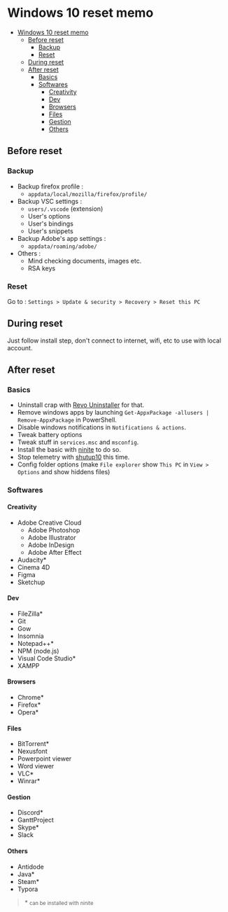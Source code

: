 # Windows 10 reset memo
<!-- TOC -->

- [Windows 10 reset memo](#windows-10-reset-memo)
  - [Before reset](#before-reset)
    - [Backup](#backup)
    - [Reset](#reset)
  - [During reset](#during-reset)
  - [After reset](#after-reset)
    - [Basics](#basics)
    - [Softwares](#softwares)
      - [Creativity](#creativity)
      - [Dev](#dev)
      - [Browsers](#browsers)
      - [Files](#files)
      - [Gestion](#gestion)
      - [Others](#others)

<!-- /TOC -->
## Before reset

### Backup
- Backup firefox profile :
  - `appdata/local/mozilla/firefox/profile/`
- Backup VSC settings :
  - `users/.vscode` (extension)
  - User's options
  - User's bindings
  - User's snippets
- Backup Adobe's app settings :
  - `appdata/roaming/adobe/`
- Others :
  - Mind checking documents, images etc.
  - RSA keys

### Reset

Go to :
`Settings > Update & security > Recovery > Reset this PC`

## During reset

Just follow install step, don't connect to internet, wifi, etc to use with local account.

## After reset

### Basics

- Uninstall crap with [Revo Uninstaller](https://www.revouninstaller.com/revo_uninstaller_free_download.html) for that.
- Remove windows apps by launching `Get-AppxPackage -allusers | Remove-AppxPackage` in PowerShell.
- Disable windows notifications in `Notifications & actions`.
- Tweak battery options
- Tweak stuff in `services.msc` and `msconfig`.
- Install the basic with [ninite](https://ninite.com/) to do so.
- Stop telemetry with [shutup10](https://www.oo-software.com/fr/shutup10) this time.
- Config folder options (make `File explorer` show `This PC` in `View > Options` and show hiddens files)

### Softwares

#### Creativity

- Adobe Creative Cloud
  - Adobe Photoshop
  - Adobe Illustrator
  - Adobe InDesign
  - Adobe After Effect
- Audacity*
- Cinema 4D
- Figma
- Sketchup

#### Dev

- FileZilla*
- Git
- Gow
- Insomnia
- Notepad++*
- NPM (node.js)
- Visual Code Studio*
- XAMPP

#### Browsers

- Chrome*
- Firefox*
- Opera*

#### Files

- BitTorrent*
- Nexusfont
- Powerpoint viewer
- Word viewer
- VLC*
- Winrar*

#### Gestion

- Discord*
- GanttProject
- Skype*
- Slack

#### Others

- Antidode
- Java*
- Steam*
- Typora

>\* <small>can be installed with ninite</small> 
